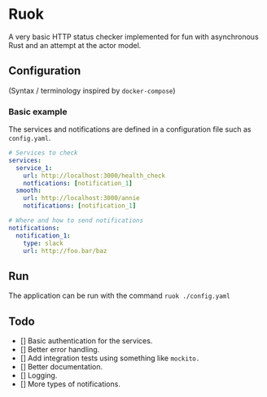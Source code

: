 # Ruok

A very basic HTTP status checker implemented for fun with asynchronous Rust and
an attempt at the actor model.

## Configuration

(Syntax / terminology inspired by `docker-compose`)

### Basic example

The services and notifications are defined in a configuration file such as
`config.yaml`.

```yaml
# Services to check
services:
  service_1:
    url: http://localhost:3000/health_check
    notfications: [notification_1]
  smooth:
    url: http://localhost:3000/annie
    notifications: [notification_1]

# Where and how to send notifications
notifications:
  notification_1:
    type: slack
    url: http://foo.bar/baz
```

## Run

The application can be run with the command `ruok ./config.yaml`

## Todo

- [] Basic authentication for the services.
- [] Better error handling.
- [] Add integration tests using something like `mockito.`
- [] Better documentation.
- [] Logging.
- [] More types of notifications.
